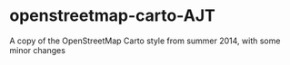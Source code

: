 openstreetmap-carto-AJT
=======================

A copy of the OpenStreetMap Carto style from summer 2014, with some minor changes
